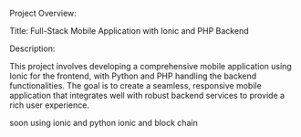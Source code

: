 Project Overview:

Title: Full-Stack Mobile Application with Ionic and PHP Backend

Description:

This project involves developing a comprehensive mobile application using Ionic for the frontend,
with Python and PHP handling the backend functionalities. The goal is to create a seamless, 
responsive mobile application that integrates well with robust backend services to provide a rich user experience.

soon using ionic and python
ionic and block chain
